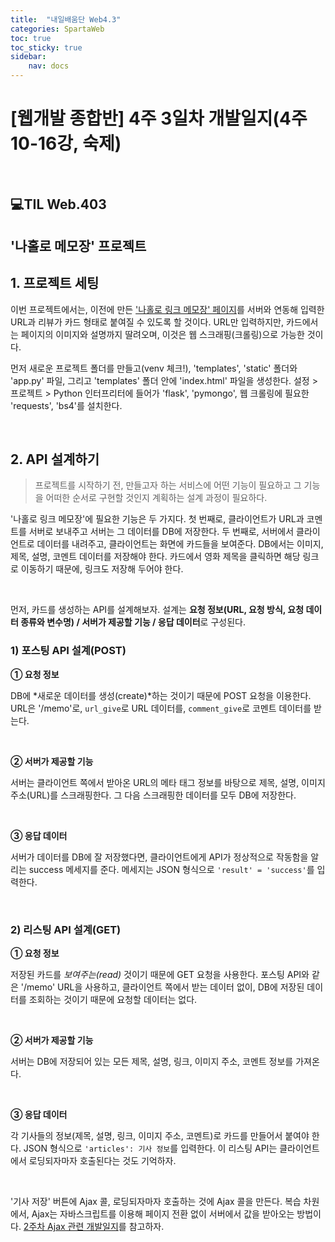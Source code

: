 ```yaml
---
title:  "내일배움단 Web4.3"
categories: SpartaWeb
toc: true
toc_sticky: true
sidebar:
    nav: docs
---
```


# [웹개발 종합반] 4주 3일차 개발일지(4주 10-16강, 숙제)

<br>

## 💻TIL Web.403

## '나홀로 메모장' 프로젝트

## 1. 프로젝트 세팅

이번 프로젝트에서는, 이전에 만든 ['나홀로 링크 메모장' 페이지][1]를 서버와 연동해 입력한 URL과 리뷰가 카드 형태로 붙여질 수 있도록 할 것이다. URL만 입력하지만, 카드에서는 페이지의 이미지와 설명까지 딸려오며, 이것은 웹 스크래핑(크롤링)으로 가능한 것이다. 
<br>

먼저 새로운 프로젝트 폴더를 만들고(venv 체크!), 'templates', 'static' 폴더와 'app.py' 파일, 그리고 'templates' 폴더 안에 'index.html' 파일을 생성한다. 설정 > 프로젝트 > Python 인터프리터에 들어가 'flask', 'pymongo', 웹 크롤링에 필요한 'requests', 'bs4'를 설치한다.

<br>

## 2. API 설계하기

> 프로젝트를 시작하기 전, 만들고자 하는 서비스에 어떤 기능이 필요하고 그 기능을 어떠한 순서로 구현할 것인지 계획하는 설계 과정이 필요하다. 

'나홀로 링크 메모장'에 필요한 기능은 두 가지다. 첫 번째로, 클라이언트가 URL과 코멘트를 서버로 보내주고 서버는 그 데이터를 DB에 저장한다. 두 번째로, 서버에서 클라이언트로 데이터를 내려주고, 클라이언트는 화면에 카드들을 보여준다. DB에서는 이미지, 제목, 설명, 코멘트 데이터를 저장해야 한다. 카드에서 영화 제목을 클릭하면 해당 링크로 이동하기 때문에, 링크도 저장해 두어야 한다. 

<br>

먼저, 카드를 생성하는 API를 설계해보자. 설계는 **요청 정보(URL, 요청 방식, 요청 데이터 종류와 변수명) / 서버가 제공할 기능 / 응답 데이터**로 구성된다. 

### 1) 포스팅 API 설계(POST)

**① 요청 정보**

DB에 *새로운 데이터를 생성(create)*하는 것이기 때문에 POST 요청을 이용한다. URL은 '/memo'로, `url_give`로 URL 데이터를, `comment_give`로 코멘트 데이터를 받는다.

<br>

**② 서버가 제공할 기능**

서버는 클라이언트 쪽에서 받아온 URL의 메타 태그 정보를 바탕으로 제목, 설명, 이미지 주소(URL)를 스크래핑한다. 그 다음 스크래핑한 데이터를 모두 DB에 저장한다.

<br>

**③ 응답 데이터**

서버가 데이터를 DB에 잘 저장했다면, 클라이언트에게 API가 정상적으로 작동함을 알리는 success 메세지를 준다. 메세지는 JSON 형식으로 `'result' = 'success'`를 입력한다.

<br>

### 2) 리스팅 API 설계(GET)

**① 요청 정보**

저장된 카드를 *보여주는(read)* 것이기 때문에 GET 요청을 사용한다. 포스팅 API와 같은 '/memo' URL을 사용하고, 클라이언트 쪽에서 받는 데이터 없이, DB에 저장된 데이터를 조회하는 것이기 때문에 요청할 데이터는 없다.

<br>

**② 서버가 제공할 기능**

서버는 DB에 저장되어 있는 모든 제목, 설명, 링크, 이미지 주소, 코멘트 정보를 가져온다.

<br>

**③ 응답 데이터**

각 기사들의 정보(제목, 설명, 링크, 이미지 주소, 코멘트)로 카드를 만들어서 붙여야 한다. JSON 형식으로 `'articles': 기사 정보`를 입력한다. 이 리스팅 API는 클라이언트에서 로딩되자마자 호출된다는 것도 기억하자. 

<br>

'기사 저장' 버튼에 Ajax 콜, 로딩되자마자 호출하는 것에 Ajax 콜을 만든다. 복습 차원에서, Ajax는 자바스크립트를 이용해 페이지 전환 없이 서버에서 값을 받아오는 방법이다. [2주차 Ajax 관련 개발일지][2]를 참고하자.





[1]: https://yendoz.github.io/spartaweb/nbw3-1/#%EB%B3%B5%EC%8A%B5-%EB%82%98%ED%99%80%EB%A1%9C-%EB%A9%94%EB%AA%A8%EC%9E%A5%EC%97%90-openapi-%EB%B6%99%EC%97%AC%EB%B3%B4%EA%B8%B0
[2]: https://yendoz.github.io/spartaweb/nbw2-2/#1-json